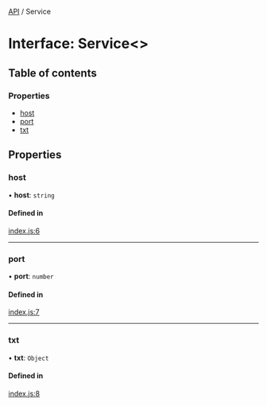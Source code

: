 [API](../README.md) / Service

# Interface: Service<\>

## Table of contents

### Properties

- [host](Service.md#host)
- [port](Service.md#port)
- [txt](Service.md#txt)

## Properties

### host

• **host**: `string`

#### Defined in

[index.js:6](https://github.com/digidem/mdns-sd-discovery/blob/0b6321d/index.js#L6)

---

### port

• **port**: `number`

#### Defined in

[index.js:7](https://github.com/digidem/mdns-sd-discovery/blob/0b6321d/index.js#L7)

---

### txt

• **txt**: `Object`

#### Defined in

[index.js:8](https://github.com/digidem/mdns-sd-discovery/blob/0b6321d/index.js#L8)
